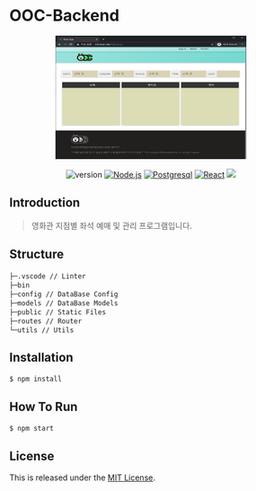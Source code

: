 OOC-Backend
===============================


<p align="center">
    <img width="340" height="220" src="https://github.com/AnOldStory/OOC-Frontend/blob/master/readme/example.png?raw=true">
</p>


<p align="center">
    <img src="https://img.shields.io/badge/version-v1.0.0-orange" alt="version"/>
    <a href="https://nodejs.org/ko"><img src="https://img.shields.io/badge/Server-Node.js-green.svg" alt="Node.js"></a>
    <a href="https://www.postgresql.org"><img src="https://img.shields.io/badge/Database-Postgresql-blue.svg" alt="Postgresql"></a>
    <a href="https://reactjs.org/"><img src="https://img.shields.io/badge/FrontEnd-React-9cf.svg" alt="React"></a>
    <img src="https://img.shields.io/badge/lecture-%EB%8D%B0%EC%9D%B4%ED%84%B0%EB%B2%A0%EC%9D%B4%EC%8A%A4(CSE3010)%202019-blueviolet">
</p>
 
Introduction
------------
> 영화관 지점별 좌석 예매 및 관리 프로그램입니다. 


Structure
---------
```
├─.vscode // Linter
├─bin
├─config // DataBase Config
├─models // DataBase Models
├─public // Static Files
├─routes // Router
└─utils // Utils
```
Installation
------------
~~~
$ npm install
~~~

How To Run
----------
~~~
$ npm start
~~~

## License

This is released under the [MIT License](https://opensource.org/licenses/MIT).
